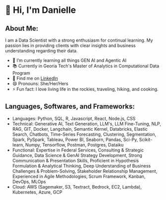 # 👋 Hi, I'm Danielle

## About Me:
I am a Data Scientist with a strong enthusiasm for continual learning. My passion lies in providing clients with clear insights and business understanding regarding their data.

* 🌱 I’m currently learning all things GEN AI and Agentic AI
* 📚 Currently in Georia Tech's Master of Analytics in Computational Data Program
* 💬 Find me on [LinkedIn](https://www.linkedin.com/in/danielle-koduru/)
* 😄 Pronouns: She/Her/Hers
* ⚡ Fun fact: I love living life in the rockies, traveling, hiking, and cooking.

## Languages, Softwares, and Frameworks:
* Languages: Python, SQL, R, Javascript, React, Node.js, CSS
* Technical:  Generative AI, Text Generation, LLM's, LLM Fine-Tuning, NLP, RAG, GIT, Docker, Langchain, Semantic Kernel, Databricks, Elastic Search, Chatbots, Time-Series Forecasting, Clustering, Segmentation, Spark, PySpark, Tableau, Power BI, Seaborn, Pandas, Sci-Py, Scikit-learn, Numpy, Tensorflow, Postman, Postgres, Dataiku
* Functional: Expertise in Federal Services, Consulting & Strategic Guidance, Data Science & GenAI Strategy Development, Strong Communication & Presentation Skills, Proficient in Hypothesis Formulation & Analytical Thinking, Deep Understanding of Business Challenges & Problem-Solving, Stakeholder Relationship Management, Experienced in Agile Methodologies, Scrum Framework, Kanban, DevOps, MLOps 
* Cloud: AWS (Sagemaker, S3, Textract, Bedrock, EC2, Lambda), Kubernetes, Azure, GCP


<!--
**DanielleKoduru/DanielleKoduru** is a ✨ _special_ ✨ repository because its `README.md` (this file) appears on your GitHub profile.

Here are some ideas to get you started:

- 🔭 I’m currently working on ...
- 🌱 I’m currently learning ...
- 👯 I’m looking to collaborate on ...
- 🤔 I’m looking for help with ...
- 💬 Ask me about ...
- 📫 How to reach me: ...
- 😄 Pronouns: ...
- ⚡ Fun fact: ...
-->
